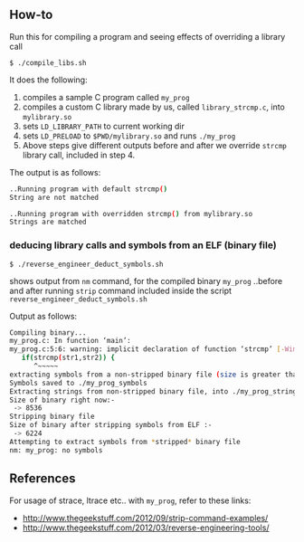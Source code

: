 ## How-to

Run this for compiling a program and seeing effects of overriding a library call

```
$ ./compile_libs.sh
```

It does the following:

1. compiles a sample C program called `my_prog`
2. compiles a custom C library made by us, called `library_strcmp.c`, into `mylibrary.so`
3. sets `LD_LIBRARY_PATH` to current working dir
4. sets `LD_PRELOAD` to `$PWD/mylibrary.so` and runs `./my_prog`
5. Above steps give different outputs before and after we override `strcmp` library call, included in step 4.

The output is as follows:

```sh
..Running program with default strcmp()
String are not matched

..Running program with overridden strcmp() from mylibrary.so
Strings are matched
```

### deducing library calls and symbols from an ELF (binary file) 

```
$ ./reverse_engineer_deduct_symbols.sh
```

shows output from `nm` command, for the compiled binary `my_prog`
..before and after running `strip` command included
inside the script `reverse_engineer_deduct_symbols.sh`

Output as follows:

```sh
Compiling binary...
my_prog.c: In function ‘main’:
my_prog.c:5:6: warning: implicit declaration of function ‘strcmp’ [-Wimplicit-function-declaration]
   if(strcmp(str1,str2)) {
      ^~~~~~
extracting symbols from a non-stripped binary file (size is greater than a stripped one)
Symbols saved to ./my_prog_symbols
Extracting strings from non-stripped binary file, into ./my_prog_strings
Size of binary right now:-
 -> 8536
Stripping binary file
Size of binary after stripping symbols from ELF :-
 -> 6224
Attempting to extract symbols from *stripped* binary file
nm: my_prog: no symbols
```

## References

For usage of strace, ltrace etc.. with `my_prog`, refer to these links:

- http://www.thegeekstuff.com/2012/09/strip-command-examples/
- http://www.thegeekstuff.com/2012/03/reverse-engineering-tools/

